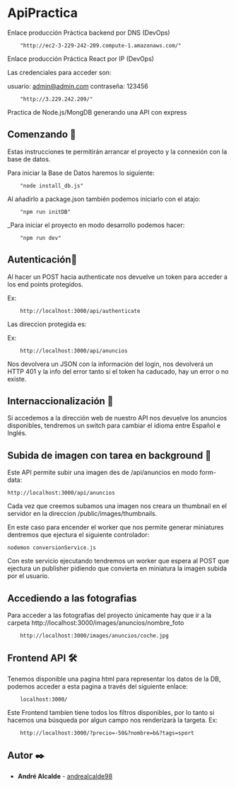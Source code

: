 # ApiPractica

Enlace producción Práctica backend por DNS (DevOps)

```
    "http://ec2-3-229-242-209.compute-1.amazonaws.com/"
```

Enlace producción Práctica React por IP (DevOps)

Las credenciales para acceder son:

usuario: admin@admin.com
contraseña: 123456

```
    "http://3.229.242.209/"
```

Practica de Node.js/MongDB generando una API con express

## Comenzando 🚀

Estas instrucciones te permitirán arrancar el proyecto y la connexión con la base de datos.

Para iniciar la Base de Datos haremos lo siguiente:

```
    "node install_db.js"
```

Al añadirlo a package.json también podemos iniciarlo con el atajo:

```
    "npm run initDB"  
```

_Para iniciar el proyecto en modo desarrollo podemos hacer: 

```
    "npm run dev"  
```
## Autenticación🔧


Al hacer un POST hacia authenticate nos devuelve un token para acceder a los end points protegidos.

Ex:

```
    http://localhost:3000/api/authenticate
```

Las direccion protegida es:

Ex:

```
    http://localhost:3000/api/anuncios
```

Nos devolvera un JSON con la información del login, nos devolverá un HTTP 401 y la info del error tanto si el token ha caducado, hay un error o no existe.


## Internaccionalización 🔧

Si accedemos a la dirección web de nuestro API nos devuelve los anuncios disponibles, tendremos un switch para cambiar el idioma entre Español e Inglés.


## Subida de imagen con tarea en background 🔧

Este API permite subir una imagen des de /api/anuncios en modo form-data:

```
http://localhost:3000/api/anuncios
```

Cada vez que creemos subamos una imagen nos creara un thumbnail en el servidor en la direccion /public/images/thumbnails.

En este caso para encender el worker que nos permite generar miniatures dentremos que ejectura el siguiente controlador:

```
nodemon conversionService.js
```

Con este servicio ejecutando tendremos un worker que espera al POST que ejectura un publisher pidiendo que convierta en miniatura la imagen subida por el usuario.

## Accediendo a las fotografias 

Para acceder a las fotografias del proyecto únicamente  hay que ir a la carpeta http://localhost:3000/images/anuncios/nombre_foto

```
    http://localhost:3000/images/anuncios/coche.jpg
```

## Frontend API 🛠️

Tenemos disponible una pagina html para representar los datos de la DB, podemos acceder a esta pagina a través del siguiente enlace:

````
    localhost:3000/
````

Este Frontend tambíen tiene todos los filtros disponibles, por lo tanto si hacemos una búsqueda por algun campo nos renderizarà la targeta.
Ex:

````
    http://localhost:3000/?precio=-50&?nombre=b&?tags=sport
````
## Autor ✒️

* **André Alcalde** - [andrealcalde98](https://github.com/andrealcalde98)

